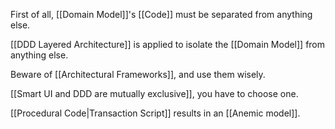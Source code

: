 First of all, [[Domain Model]]'s [[Code]] must be separated from anything else.

[[DDD Layered Architecture]] is applied to isolate the [[Domain Model]] from anything else.

Beware of [[Architectural Frameworks]], and use them wisely.

[[Smart UI and DDD are mutually exclusive]], you have to choose one.

[[Procedural Code|Transaction Script]] results in an [[Anemic model]].